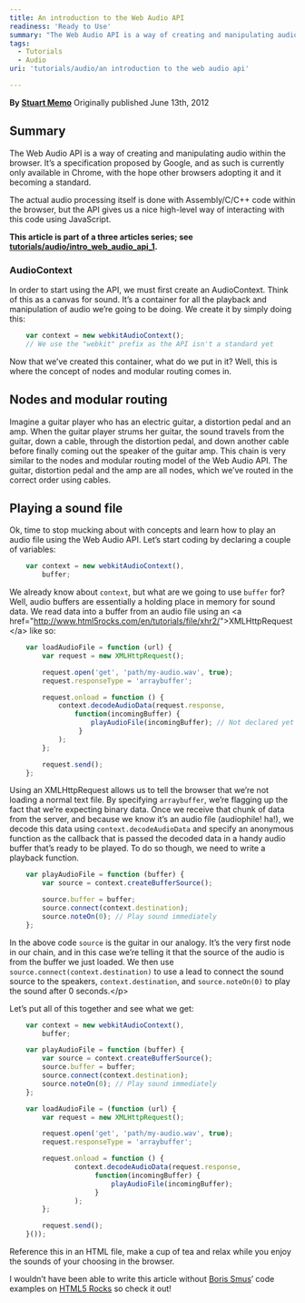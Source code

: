 ```yaml
---
title: An introduction to the Web Audio API
readiness: 'Ready to Use'
summary: "The Web Audio API is a way of creating and manipulating audio within the browser. It’s a specification proposed by Google, and as such is currently only available in Chrome, with the hope other browsers adopting it and it becoming a standard.\n"
tags:
  - Tutorials
  - Audio
uri: 'tutorials/audio/an introduction to the web audio api'

---
```

**By [Stuart Memo](http://stuartmemo.com)**
Originally published June 13th, 2012

## <span>Summary</span>

The Web Audio API is a way of creating and manipulating audio within the browser. It’s a specification proposed by Google, and as such is currently only available in Chrome, with the hope other browsers adopting it and it becoming a standard.

The actual audio processing itself is done with Assembly/C/C++ code within the browser, but the API gives us a nice high-level way of interacting with this code using JavaScript.

**This article is part of a three articles series; see [tutorials/audio/intro\_web\_audio\_api\_1](/tutorials/audio/intro_web_audio_api_1).**

### <span>AudioContext</span>

In order to start using the API, we must first create an AudioContext. Think of this as a canvas for sound. It’s a container for all the playback and manipulation of audio we’re going to be doing. We create it by simply doing this:

``` js
    var context = new webkitAudioContext();
    // We use the "webkit" prefix as the API isn't a standard yet
```

Now that we’ve created this container, what do we put in it? Well, this is where the concept of nodes and modular routing comes in.

## <span>Nodes and modular routing</span>

Imagine a guitar player who has an electric guitar, a distortion pedal and an amp. When the guitar player strums her guitar, the sound travels from the guitar, down a cable, through the distortion pedal, and down another cable before finally coming out the speaker of the guitar amp. This chain is very similar to the nodes and modular routing model of the Web Audio API. The guitar, distortion pedal and the amp are all nodes, which we’ve routed in the correct order using cables.

## <span>Playing a sound file</span>

Ok, time to stop mucking about with concepts and learn how to play an audio file using the Web Audio API. Let’s start coding by declaring a couple of variables:

``` js
    var context = new webkitAudioContext(),
        buffer;
```

We already know about `context`, but what are we going to use `buffer` for? Well, audio buffers are essentially a holding place in memory for sound data. We read data into a buffer from an audio file using an \<a href="<http://www.html5rocks.com/en/tutorials/file/xhr2/>"\>XMLHttpRequest\</a\> like so:

``` js
    var loadAudioFile = function (url) {
        var request = new XMLHttpRequest();

        request.open('get', 'path/my-audio.wav', true);
        request.responseType = 'arraybuffer';

        request.onload = function () {
            context.decodeAudioData(request.response,
                function(incomingBuffer) {
                    playAudioFile(incomingBuffer); // Not declared yet
                 }
            );
        };

        request.send();
    };
```

Using an XMLHttpRequest allows us to tell the browser that we’re not loading a normal text file. By specifying `arraybuffer`, we’re flagging up the fact that we’re expecting binary data. Once we receive that chunk of data from the server, and because we know it’s an audio file (audiophile! ha!), we decode this data using `context.decodeAudioData` and specify an anonymous function as the callback that is passed the decoded data in a handy audio buffer that’s ready to be played. To do so though, we need to write a playback function.

``` js
    var playAudioFile = function (buffer) {
        var source = context.createBufferSource();

        source.buffer = buffer;
        source.connect(context.destination);
        source.noteOn(0); // Play sound immediately
    };
```

In the above code `source` is the guitar in our analogy. It’s the very first node in our chain, and in this case we’re telling it that the source of the audio is from the buffer we just loaded. We then use `source.connect(context.destination)` to use a lead to connect the sound source to the speakers, `context.destination`, and `source.noteOn(0)` to play the sound after 0 seconds.\</p\>

Let’s put all of this together and see what we get:

``` js
    var context = new webkitAudioContext(),
        buffer;

    var playAudioFile = function (buffer) {
        var source = context.createBufferSource();
        source.buffer = buffer;
        source.connect(context.destination);
        source.noteOn(0); // Play sound immediately
    };

    var loadAudioFile = (function (url) {
        var request = new XMLHttpRequest();

        request.open('get', 'path/my-audio.wav', true);
        request.responseType = 'arraybuffer';

        request.onload = function () {
                context.decodeAudioData(request.response,
                     function(incomingBuffer) {
                         playAudioFile(incomingBuffer);
                     }
                );
        };

        request.send();
    }());
```

Reference this in an HTML file, make a cup of tea and relax while you enjoy the sounds of your choosing in the browser.

I wouldn’t have been able to write this article without [Boris Smus](http://smus.com)’ code examples on [HTML5 Rocks](http://www.html5rocks.com/en/tutorials/webaudio/intro/) so check it out!